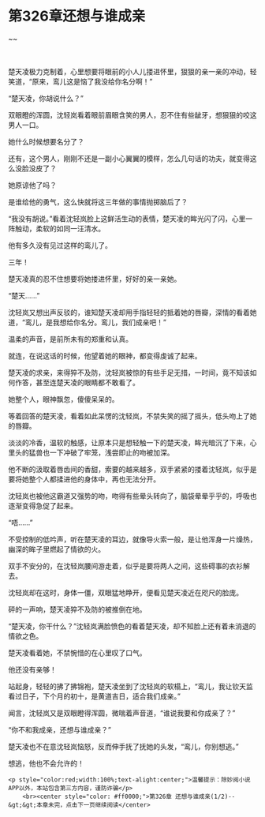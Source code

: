 # 第326章还想与谁成亲
~~
    	    <p name="pagetop" href="javascript:void(0);" onclick="return false" style="line-height: 35px;padding: 10px;color: #333;"> </p><p>楚天凌极力克制着，心里想要将眼前的小人儿搂进怀里，狠狠的亲一亲的冲动，轻笑道，“原来，鸾儿这是恼了我没给你名分啊！”</p><p>“楚天凌，你胡说什么？”</p><p>双眼瞪的浑圆，沈轻岚看着眼前眉眼含笑的男人，忍不住有些龇牙，想狠狠的咬这男人一口。</p><p>她什么时候想要名分了？</p><p>还有，这个男人，刚刚不还是一副小心翼翼的模样，怎么几句话的功夫，就变得这么没脸没皮了？</p><p>她原谅他了吗？</p><p>是谁给他的勇气，这么快就将这三年做的事情抛掷脑后了？</p><p>“我没有胡说。”看着沈轻岚脸上这鲜活生动的表情，楚天凌的眸光闪了闪，心里一阵触动，柔软的如同一汪清水。</p><p>他有多久没有见过这样的鸾儿了。</p><p>三年！</p><p>楚天凌真的忍不住想要将她搂进怀里，好好的亲一亲她。</p><p>“楚天……”</p><p>沈轻岚又想出声反驳的，谁知楚天凌却用手指轻轻的抵着她的唇瓣，深情的看着她道，“鸾儿，是我想给你名分。鸾儿，我们成亲吧！”</p><p>温柔的声音，是前所未有的郑重和认真。</p><p>就连，在说这话的时候，他望着她的眼神，都变得虔诚了起来。</p><p>楚天凌的求亲，来得猝不及防，沈轻岚被惊的有些手足无措，一时间，竟不知该如何作答，甚至连楚天凌的眼睛都不敢看了。</p><p>她整个人，眼神飘忽，傻傻呆呆的。</p><p>等着回答的楚天凌，看着如此呆愣的沈轻岚，不禁失笑的摇了摇头，低头吻上了她的唇瓣。</p><p>淡淡的冷香，温软的触感，让原本只是想轻触一下的楚天凌，眸光暗沉了下来，心里头的猛兽也一下冲破了牢笼，浅尝即止的吻被加深。</p><p>他不断的汲取着唇齿间的香甜，索要的越来越多，双手紧紧的搂着沈轻岚，似乎是要将她整个人都揉进他的身体中，再也无法分开。</p><p>沈轻岚也被他这霸道又强势的吻，吻得有些晕头转向了，脑袋晕晕乎乎的，呼吸也逐渐变得急促了起来。</p><p>“唔……”</p><p>不受控制的低吟声，听在楚天凌的耳边，就像导火索一般，是让他浑身一片燥热，幽深的眸子里燃起了情欲的火。</p><p>双手不安分的，在沈轻岚腰间游走着，似乎是要将两人之间，这些碍事的衣衫解去。</p><p>沈轻岚却在这时，身体一僵，双眼猛地睁开，便看见楚天凌近在咫尺的脸庞。</p><p>砰的一声响，楚天凌猝不及防的被推倒在地。</p><p>“楚天凌，你干什么？”沈轻岚满脸愤色的看着楚天凌，却不知脸上还有着未消退的情欲之色。</p><p>楚天凌看着她，不禁惋惜的在心里叹了口气。</p><p>他还没有亲够！</p><p>站起身，轻轻的拂了拂锦袍，楚天凌坐到了沈轻岚的软榻上，“鸾儿，我让钦天监看过日子，下个月的初十，是黄道吉日，适合我们成亲。”</p><p>闻言，沈轻岚又是双眼瞪得浑圆，微喘着声音道，“谁说我要和你成亲了？”</p><p>“你不和我成亲，还想与谁成亲？”</p><p>楚天凌也不在意沈轻岚恼怒，反而伸手抚了抚她的头发，“鸾儿，你别想逃。”</p><p>想逃，他也不会允许的！</p>
    	
   	<p style="color:red;width:100%;text-alight:center;">温馨提示：除妙阅小说APP以外，本站包含第三方内容，谨防诈骗</p>
    	<br><center style="color: #ff0000;">第326章 还想与谁成亲(1/2)--&gt;&gt;本章未完，点击下一页继续阅读</center>
    	